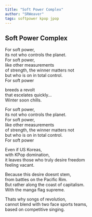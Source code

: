 ```yaml
---
title: "Soft Power Complex"
author: "SRWeaver"
tags: softpower kpop jpop
---
```

## Soft Power Complex
For soft power,<br />
its not who controls the planet.<br />
For soft power,<br />
like other measurements<br />
of strength, the winner matters not<br />
but who is on in total control.<br />
For soft power

breeds a revolt<br />
that escelates quickly...<br />
Winter soon chills.

For soft power,<br />
its not who controls the planet.<br />
For soft power,<br />
like other measurements<br />
of strength, the winner matters not<br />
but who is on in total control.<br />
For soft power

Even if US Koreas,<br />
with KPop domination,<br />
it leaves those who truly desire freedom<br />
feeling vacant.

Because this desire doesnt stem,<br />
from battles on the Pacific Rim.<br />
But rather along the coast of capitalism.<br />
With the manga flag supreme.

Thats why songs of revolution,<br />
cannot blend with two face sports teams,<br />
based on competitive singing.
